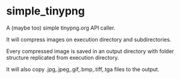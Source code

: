 simple_tinypng
==============

A (maybe too) simple tinypng.org API caller.

It will compress images on execution directory and subdirectories.

Every compressed image is saved in an output directory with folder structure replicated from execution directory.

It will also copy .jpg,.jpeg,.gif,.bmp,.tiff,.tga files to the output.

